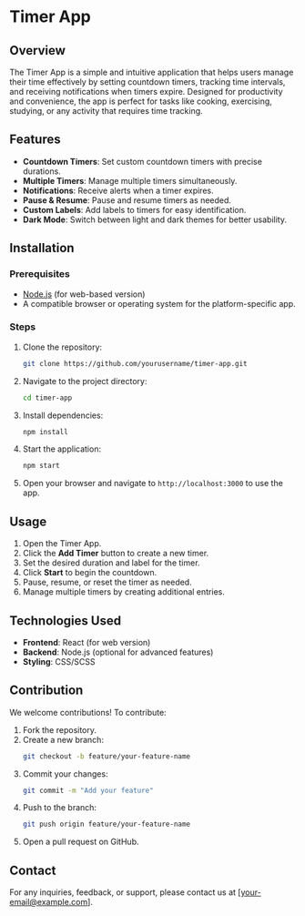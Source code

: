 # Timer App

## Overview
The Timer App is a simple and intuitive application that helps users manage their time effectively by setting countdown timers, tracking time intervals, and receiving notifications when timers expire. Designed for productivity and convenience, the app is perfect for tasks like cooking, exercising, studying, or any activity that requires time tracking.

## Features

- **Countdown Timers**: Set custom countdown timers with precise durations.
- **Multiple Timers**: Manage multiple timers simultaneously.
- **Notifications**: Receive alerts when a timer expires.
- **Pause & Resume**: Pause and resume timers as needed.
- **Custom Labels**: Add labels to timers for easy identification.
- **Dark Mode**: Switch between light and dark themes for better usability.

## Installation

### Prerequisites
- [Node.js](https://nodejs.org/) (for web-based version)
- A compatible browser or operating system for the platform-specific app.

### Steps

1. Clone the repository:
   ```bash
   git clone https://github.com/yourusername/timer-app.git
   ```
2. Navigate to the project directory:
   ```bash
   cd timer-app
   ```
3. Install dependencies:
   ```bash
   npm install
   ```
4. Start the application:
   ```bash
   npm start
   ```
5. Open your browser and navigate to `http://localhost:3000` to use the app.

## Usage

1. Open the Timer App.
2. Click the **Add Timer** button to create a new timer.
3. Set the desired duration and label for the timer.
4. Click **Start** to begin the countdown.
5. Pause, resume, or reset the timer as needed.
6. Manage multiple timers by creating additional entries.

## Technologies Used

- **Frontend**: React (for web version)
- **Backend**: Node.js (optional for advanced features)
- **Styling**: CSS/SCSS

## Contribution

We welcome contributions! To contribute:

1. Fork the repository.
2. Create a new branch:
   ```bash
   git checkout -b feature/your-feature-name
   ```
3. Commit your changes:
   ```bash
   git commit -m "Add your feature"
   ```
4. Push to the branch:
   ```bash
   git push origin feature/your-feature-name
   ```
5. Open a pull request on GitHub.


## Contact

For any inquiries, feedback, or support, please contact us at [your-email@example.com].
